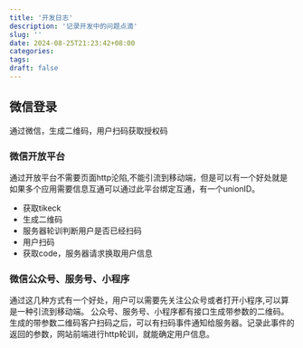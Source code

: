```yaml
---
title: '开发日志'
description: '记录开发中的问题点滴' 
slug: ''
date: 2024-08-25T21:23:42+08:00
categories:
tags:
draft: false
---
```


## 微信登录

通过微信，生成二维码，用户扫码获取授权码

### 微信开放平台

通过开放平台不需要页面http沦陷,不能引流到移动端，但是可以有一个好处就是如果多个应用需要信息互通可以通过此平台绑定互通，有一个unionID。

- 获取tikeck
- 生成二维码
- 服务器轮训判断用户是否已经扫码
- 用户扫码
- 获取code，服务器请求换取用户信息

### 微信公众号、服务号、小程序
通过这几种方式有一个好处，用户可以需要先关注公众号或者打开小程序,可以算是一种引流到移动端。 
公众号、服务号、小程序都有接口生成带参数的二维码。生成的带参数二维码客户扫码之后，可以有扫码事件通知给服务器。记录此事件的返回的参数，网站前端进行http轮训，就能确定用户信息。


